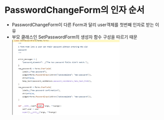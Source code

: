 # PasswordChangeForm의 인자 순서
- PasswordChangeForm이 다른 Form과 달리 user객체를 첫번째 인자로 받는 이유
- 부모 클래스인 SetPasswordForm의 생성자 함수 구성을 따르기 때문
![alt text](image-100.png)